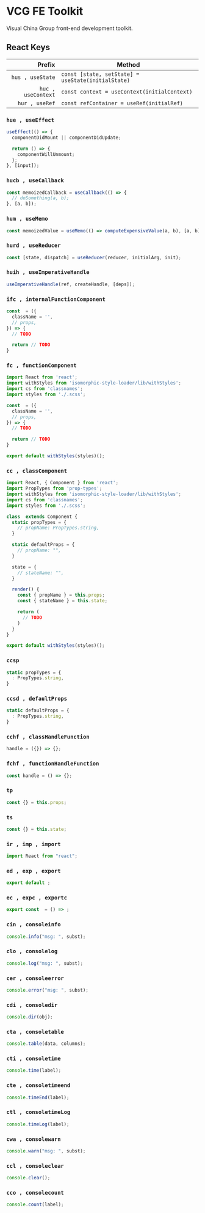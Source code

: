 # VCG FE Toolkit

Visual China Group front-end development toolkit.

## React Keys

|             Prefix | Method                                             |
| -----------------: | -------------------------------------------------- |
|   `hus , useState` | `const [state, setState] = useState(initialState)` |
| `huc , useContext` | `const context = useContext(initialContext)`       |
|     `hur , useRef` | `const refContainer = useRef(initialRef)`          |

### `hue , useEffect`

```javascript
useEffect(() => {
  componentDidMount || componentDidUpdate;

  return () => {
    componentWillUnmount;
  };
}, [input]);
```

### `hucb , useCallback`

```javascript
const memoizedCallback = useCallback(() => {
  // doSomething(a, b);
}, [a, b]);
```

### `hum , useMemo`

```javascript
const memoizedValue = useMemo(() => computeExpensiveValue(a, b), [a, b]);
```

### `hurd , useReducer`

```javascript
const [state, dispatch] = useReducer(reducer, initialArg, init);
```

### `huih , useImperativeHandle`

```javascript
useImperativeHandle(ref, createHandle, [deps]);
```

### `ifc , internalFunctionComponent`

```javascript
const  = ({
  className = '',
  // props,
}) => {
  // TODO

  return // TODO
}
```

### `fc , functionComponent`

```javascript
import React from 'react';
import withStyles from 'isomorphic-style-loader/lib/withStyles';
import cs from 'classnames';
import styles from './.scss';

const  = ({
  className = '',
  // props,
}) => {
  // TODO

  return // TODO
}

export default withStyles(styles)();
```

### `cc , classComponent`

```javascript
import React, { Component } from 'react';
import PropTypes from 'prop-types';
import withStyles from 'isomorphic-style-loader/lib/withStyles';
import cs from 'classnames';
import styles from './.scss';

class  extends Component {
  static propTypes = {
    // propName: PropTypes.string,
  }

  static defaultProps = {
    // propName: "",
  }

  state = {
    // stateName: "",
  }

  render() {
    const { propName } = this.props;
    const { stateName } = this.state;

    return (
      // TODO
    )
  }
}

export default withStyles(styles)();
```

### `ccsp`

```javascript
static propTypes = {
  : PropTypes.string,
}


```

### `ccsd , defaultProps`

```javascript
static defaultProps = {
  : PropTypes.string,
}


```

### `cchf , classHandleFunction`

```javascript
handle = ({}) => {};
```

### `fchf , functionHandleFunction`

```javascript
const handle = () => {};
```

### `tp`

```javascript
const {} = this.props;
```

### `ts`

```javascript
const {} = this.state;
```

### `ir , imp , import`

```javascript
import React from "react";
```

### `ed , exp , export`

```javascript
export default ;
```

### `ec , expc , exportc`

```javascript
export const  = () => ;
```

### `cin , consoleinfo`

```javascript
console.info("msg: ", subst);
```

### `clo , consolelog`

```javascript
console.log("msg: ", subst);
```

### `cer , consoleerror`

```javascript
console.error("msg: ", subst);
```

### `cdi , consoledir`

```javascript
console.dir(obj);
```

### `cta , consoletable`

```javascript
console.table(data, columns);
```

### `cti , consoletime`

```javascript
console.time(label);
```

### `cte , consoletimeend`

```javascript
console.timeEnd(label);
```

### `ctl , consoletimeLog`

```javascript
console.timeLog(label);
```

### `cwa , consolewarn`

```javascript
console.warn("msg: ", subst);
```

### `ccl , consoleclear`

```javascript
console.clear();
```

### `cco , consolecount`

```javascript
console.count(label);
```
